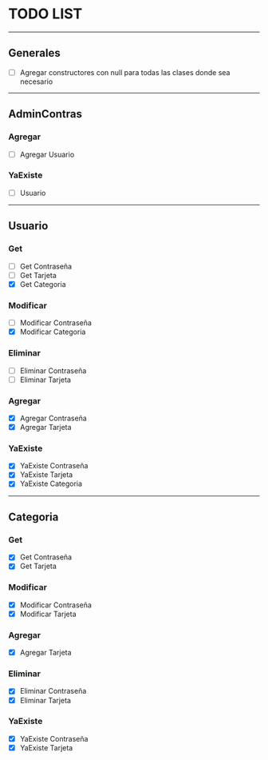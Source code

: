 # TODO LIST

---
## Generales

- [ ] Agregar constructores con null para todas las clases donde sea necesario

---
## AdminContras

### Agregar 
- [ ] Agregar Usuario

### YaExiste
- [ ] Usuario
---
## Usuario

### Get
- [ ] Get Contraseña
- [ ] Get Tarjeta
- [X] Get Categoria

### Modificar
- [ ] Modificar Contraseña
- [X] Modificar Categoria

### Eliminar
- [ ] Eliminar Contraseña
- [ ] Eliminar Tarjeta

### Agregar
- [X] Agregar Contraseña
- [X] Agregar Tarjeta

### YaExiste
- [X] YaExiste Contraseña
- [X] YaExiste Tarjeta
- [X] YaExiste Categoria

---
## Categoria

### Get
- [X] Get Contraseña
- [X] Get Tarjeta

### Modificar
- [X] Modificar Contraseña
- [X] Modificar Tarjeta

### Agregar 
- [X] Agregar Tarjeta

### Eliminar 
- [X] Eliminar Contraseña
- [X] Eliminar Tarjeta

### YaExiste
- [X] YaExiste Contraseña
- [X] YaExiste Tarjeta

